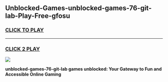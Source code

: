
## Unblocked-Games-unblocked-games-76-git-lab-Play-Free-gfosu
<h3>
<a href="https://premium76.site?title=unblocked-games-76-git-lab&ref=20M">CLICK TO PLAY</a></h3>
<hr>

<h3>
<a href="https://premium76.site?title=unblocked-games-76-git-lab&ref=20M">CLICK 2 PLAY</a>
  
</h3>

<a href="https://premium76.site?title=unblocked-games-76-git-lab&ref=19M"><img src="https://clearcache.store/games.png"></a>


**unblocked-games-76-git-lab games unblocked: Your Gateway to Fun and Accessible Online Gaming**
